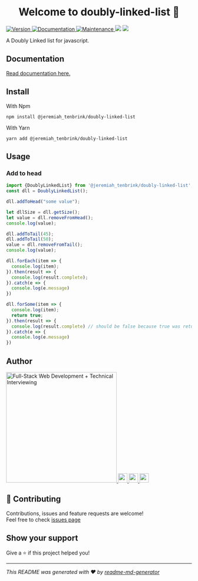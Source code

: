 <h1 align="center">Welcome to doubly-linked-list 👋</h1>
<p>
  <a href="https://www.npmjs.com/package/@jeremiah_tenbrink/doubly-linked-list" target="_blank">
    <img alt="Version" src="https://img.shields.io/npm/v/@jeremiah_tenbrink/doubly-linked-list.svg">
  </a>
  <a href="https://jeremiahtenbrink.github.io/doubly-linked-list/" target="_blank">
    <img alt="Documentation" src="https://img.shields.io/badge/documentation-yes-brightgreen.svg" />
  </a>
  <a href="https://github.com/jeremiahtenbrink/doubly-linked-list/graphs/commit-activity" target="_blank">
    <img alt="Maintenance" src="https://img.shields.io/badge/Maintained%3F-yes-green.svg" />
  </a>
  <a href="https://codeclimate.com/github/jeremiahtenbrink/doubly-linked-list/maintainability"><img src="https://api.codeclimate.com/v1/badges/2acff3b445772d7e55be/maintainability" /></a>
  <a href="https://codeclimate.com/github/jeremiahtenbrink/doubly-linked-list/test_coverage"><img src="https://api.codeclimate.com/v1/badges/2acff3b445772d7e55be/test_coverage" /></a>
</p>


A Doubly Linked list for javascript.

## Documentation
<a href="https://jeremiahtenbrink.github.io/doubly-linked-list/">Read
 documentation here.
</a>

## Install

With Npm

```shell script
npm install @jeremiah_tenbrink/doubly-linked-list
```

With Yarn

```shell script
yarn add @jeremiah_tenbrink/doubly-linked-list
```


## Usage

### Add to head
```javascript
import {DoublyLinkedList} from '@jeremiah_tenbrink/doubly-linked-list';
const dll = DoublyLinkedList();

dll.addToHead("some value");

let dllSize = dll.getSize();
let value = dll.removeFromHead();
console.log(value);

dll.addToTail(45);
dll.addToTail(50);
value = dll.removeFromTail();
console.log(value);

dll.forEach(item => {
  console.log(item);
}).then(result => {
  console.log(result.complete);
}).catch(e => {
  console.log(e.message)
})

dll.forSome(item => {
  console.log(item);
  return true;
}).then(result => {
  console.log(result.complete) // should be false because true was returned in the forSome callback function
}).catch(e => {
  console.log(e.message)
})


```


## Author

<a href="https://www.youracclaim.com/badges/f767c1ec-2b50-4901-a250-49b6d9467d37">
<img src="https://github-badge.vercel.app/api/badges/author/JeremiahTenbrink" alt="Full-Stack Web Development + Technical Interviewing" height="300" />
</a>

<a href="https://www.linkedin.com/in/jeremiahtenbrink/">
<img src="https://github-badge.vercel.app/api/badges/portfolio/tenbrink.dev" height="25"/>
</a>
<a href="https://www.linkedin.com/in/jeremiahtenbrink/">
<img src="https://github-badge.vercel.app/api/badges/linkedin/@JeremiahTenbrink" height="25"/>
</a>
<a href="https://github.com/jeremiahtenbrink">
<img src="https://github-badge.vercel.app/api/badges/github/@JeremiahTenbrink" height="25"/>
</a>


## 🤝 Contributing

Contributions, issues and feature requests are welcome!<br />Feel free to check [issues page](https://github.com/jeremiahtenbrink/doubly-linked-list/issues)

## Show your support

Give a ⭐️ if this project helped you!

***
_This README was generated with ❤️ by [readme-md-generator](https://github.com/kefranabg/readme-md-generator)_

